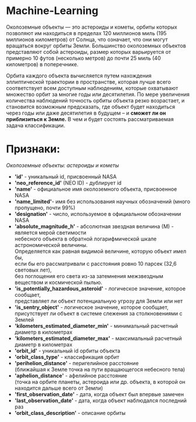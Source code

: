 # Machine-Learning

Околоземные объекты — это астероиды и кометы, орбиты которых позволяют им находиться в пределах 120 миллионов миль (195 миллионов километров) от Солнца, что означает, что они могут вращаться вокруг орбиты Земли. Большинство околоземных объектов представляют собой астероиды, размер которых варьируется от примерно 10 футов (несколько метров) до почти 25 миль (40 километров) в поперечнике.

Орбита каждого объекта вычисляется путем нахождения эллиптической траектории в пространстве, которая лучше всего соответствует всем доступным наблюдениям, которые охватывают множество орбит за многие годы или десятилетия. По мере увеличения количества наблюдений точность орбиты объекта резко возрастает, и становится возможным предсказать, где объект будет находиться через годы или даже десятилетия в будущем – и **сможет ли он приблизиться к Земле.** В чем и будет состоять рассматриваемая задача классификации.


# **Признаки:**

*Околоземные объекты: астероиды и кометы*
* **'id'** - уникальный id, присвоенный NASA
* **'neo_reference_id'** (NEO ID) - дублирует id
* **'name'** - официальное имя околоземного объекта, присвоенное NASA
* **'name_limited'**- имя без использования научных обозначений (много пропущено, почти 99%)
* **'designation'** - число, используемое в официальном обозначении NASA
* **'absolute_magnitude_h'** - абсолютная звездная величина (М) -  является мерой светимости\
небесного объекта в обратной логарифмической шкале астрономической величины. \
Определяется как равная видимой величине, которую объект имел бы, \
если бы его рассматривали с расстояния ровно 10 парсек (32,6 световых лет), \
без поглощения его света из-за затемнения межзвездным веществом и космической пылью.
* **'is_potentially_hazardous_asteroid'** - логическое значение, которое сообщает, \
представляет ли объект потенциальную угрозу для Земли или нет
* **'is_sentry_object'** - логическое значение, которое сообщает, \
присутствует ли объект в системе слежения за столкновениями с Землей
* **'kilometers_estimated_diameter_min'** - минимальный расчетный диаметр в километрах
* **'kilometers_estimated_diameter_max'** - максимальный расчетный диаметр в километрах
* **'orbit_id'** - уникальный id орбиты объекта
* **'orbit_class_type'** - классификация орбит
* **'perihelion_distance'** - перигелийное расстояние \
(ближайшая к Земле точка на пути вращающегося небесного тела)
* **'aphelion_distance'** - афелийное расстояние \
(точка на орбите планеты, астероида или др. объекта, в которой он находится дальше всего от Земли)
* **'first_observation_date'** - дата, когда объект был впервые замечен
* **'last_observation_date'** - дата, когда объект наблюдался последний раз
* **'orbit_class_description'** - описание орбиты